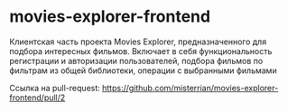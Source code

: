 # movies-explorer-frontend

Клиентская часть проекта Movies Explorer, предназначенного для подбора интересных фильмов. Включает в себя функциональность регистрации и авторизации пользователей, подбора фильмов по фильтрам из общей библиотеки, операции с выбранными фильмами

Ссылка на pull-request:
https://github.com/misterrian/movies-explorer-frontend/pull/2
